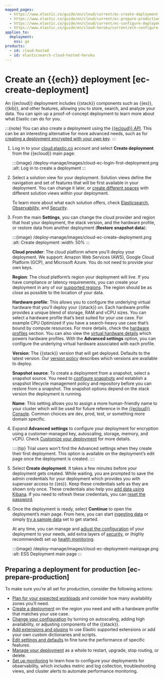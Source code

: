 ```yaml
---
mapped_pages:
  - https://www.elastic.co/guide/en/cloud/current/ec-create-deployment.html
  - https://www.elastic.co/guide/en/cloud/current/ec-prepare-production.html
  - https://www.elastic.co/guide/en/cloud/current/ec-configure-deployment-settings.html
  - https://www.elastic.co/guide/en/cloud-heroku/current/ech-configure-deployment-settings.html
applies_to:
  deployment:
    ess: ga
products:
  - id: cloud-hosted
  - id: elasticsearch-cloud-hosted-heroku
---
```


# Create an {{ech}} deployment [ec-create-deployment]

An {{ecloud}} deployment includes {{stack}} components such as {{es}}, {{kib}}, and other features, allowing you to store, search, and analyze your data. You can spin up a proof-of-concept deployment to learn more about what Elastic can do for you.

:::{note}
You can also create a deployment using the [{{ecloud}} API](https://www.elastic.co/docs/api/doc/cloud/group/endpoint-deployments). This can be an interesting alternative for more advanced needs, such as for [creating a deployment encrypted with your own key](../../security/encrypt-deployment-with-customer-managed-encryption-key.md).
:::

1. Log in to your [cloud.elastic.co](https://cloud.elastic.co/login) account and select **Create deployment** from the {{ecloud}} main page:

    :::{image} /deploy-manage/images/cloud-ec-login-first-deployment.png
    :alt: Log in to create a deployment
    :::

1. Select a solution view for your deployment. Solution views define the navigation and set of features that will be first available in your deployment. You can change it later, or [create different spaces](/deploy-manage/manage-spaces.md) with different solution views within your deployment. 

    To learn more about what each solution offers, check [Elasticsearch](/solutions/search/get-started.md), [Observability](/solutions/observability/get-started.md), and [Security](/solutions/security/get-started.md).

1. From the main **Settings**, you can change the cloud provider and region that host your deployment, the stack version, and the hardware profile, or restore data from another deployment (**Restore snapshot data**):

    :::{image} /deploy-manage/images/cloud-ec-create-deployment.png
    :alt: Create deployment
    :width: 50%
    :::

    **Cloud provider**: The cloud platform where you’ll deploy your deployment. We support: Amazon Web Services (AWS), Google Cloud Platform (GCP), and Microsoft Azure. You do not need to provide your own keys.

    **Region**: The cloud platform’s region your deployment will live. If you have compliance or latency requirements, you can create your deployment in any of our [supported regions](cloud://reference/cloud-hosted/regions.md). The region should be as close as possible to the location of your data.

    **Hardware profile**: This allows you to configure the underlying virtual hardware that you’ll deploy your {{stack}} on. Each hardware profile provides a unique blend of storage, RAM and vCPU sizes. You can select a hardware profile that’s best suited for your use case. For example CPU Optimized if you have a search-heavy use case that’s bound by compute resources. For more details, check the [hardware profiles](ec-change-hardware-profile.md) section. You can also view the [virtual hardware details](cloud://reference/cloud-hosted/hardware.md) which powers hardware profiles. With the **Advanced settings** option, you can configure the underlying virtual hardware associated with each profile.

    **Version**: The {{stack}} version that will get deployed. Defaults to the latest version. Our [version policy](available-stack-versions.md) describes which versions are available to deploy.

    **Snapshot source**: To create a deployment from a snapshot, select a snapshot source. You need to [configure snapshots](../../tools/snapshot-and-restore.md) and establish a snapshot lifecycle management policy and repository before you can restore from a snapshot. The snapshot options depend on the stack version the deployment is running.

    **Name**: This setting allows you to assign a more human-friendly name to your cluster which will be used for future reference in the [{{ecloud}} Console](https://cloud.elastic.co?page=docs&placement=docs-body). Common choices are dev, prod, test, or something more domain specific.

2. Expand **Advanced settings** to configure your deployment for encryption using a customer-managed key, autoscaling, storage, memory, and vCPU. Check [Customize your deployment](configure.md) for more details.

    ::::{tip}
    Trial users won’t find the Advanced settings when they create their first deployment. This option is available on the deployment’s edit page once the deployment is created.
    ::::

3. Select **Create deployment**. It takes a few minutes before your deployment gets created. While waiting, you are prompted to save the admin credentials for your deployment which provides you with superuser access to {{es}}. Keep these credentials safe as they are shown only once. These credentials also help you [add data using Kibana](../../../manage-data/ingest.md). If you need to refresh these credentials, you can [reset the password](../../users-roles/cluster-or-deployment-auth/built-in-users.md).
4. Once the deployment is ready, select **Continue** to open the deployment’s main page. From here, you can start [ingesting data](../../../manage-data/ingest.md) or simply [try a sample data](../../../explore-analyze/index.md#gs-get-data-into-kibana) set to get started.

    At any time, you can manage and [adjust the configuration](configure.md) of your deployment to your needs, add extra layers of [security](../../users-roles/cluster-or-deployment-auth.md), or (highly recommended) set up [health monitoring](../../monitor/stack-monitoring.md).

    :::{image} /deploy-manage/images/cloud-ec-deployment-mainpage.png
    :alt: ESS Deployment main page
    :::

## Preparing a deployment for production [ec-prepare-production]

To make sure you’re all set for production, consider the following actions:

* [Plan for your expected workloads](/deploy-manage/production-guidance.md) and consider how many availability zones you’ll need.
* [Create a deployment](/deploy-manage/deploy/elastic-cloud/create-an-elastic-cloud-hosted-deployment.md) on the region you need and with a hardware profile that matches your use case.
* [Change your configuration](/deploy-manage/deploy/elastic-cloud/ec-customize-deployment-components.md) by turning on autoscaling, adding high availability, or adjusting components of the {{stack}}.
* [Add extensions and plugins](/deploy-manage/deploy/elastic-cloud/add-plugins-extensions.md) to use Elastic supported extensions or add your own custom dictionaries and scripts.
* [Edit settings and defaults](/deploy-manage/deploy/elastic-cloud/edit-stack-settings.md) to fine tune the performance of specific features.
* [Manage your deployment](/deploy-manage/deploy/elastic-cloud/manage-deployments.md) as a whole to restart, upgrade, stop routing, or delete.
* [Set up monitoring](/deploy-manage/monitor/stack-monitoring/ece-ech-stack-monitoring.md) to learn how to configure your deployments for observability, which includes metric and log collection, troubleshooting views, and cluster alerts to automate performance monitoring.

